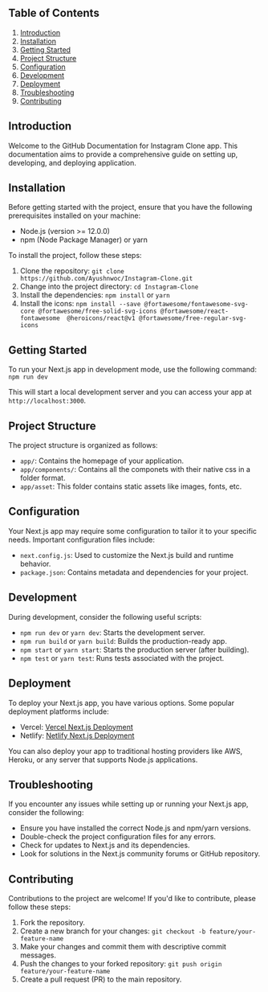 
## Table of Contents
1. [Introduction](#introduction)
2. [Installation](#installation)
3. [Getting Started](#getting-started)
4. [Project Structure](#project-structure)
5. [Configuration](#configuration)
6. [Development](#development)
7. [Deployment](#deployment)
8. [Troubleshooting](#troubleshooting)
9. [Contributing](#contributing)

## Introduction
Welcome to the GitHub Documentation for Instagram Clone app. This documentation aims to provide a comprehensive guide on setting up, developing, and deploying application.

## Installation
Before getting started with the project, ensure that you have the following prerequisites installed on your machine:
- Node.js (version >= 12.0.0)
- npm (Node Package Manager) or yarn

To install the project, follow these steps:
1. Clone the repository: `git clone https://github.com/Ayushnwoc/Instagram-Clone.git`
2. Change into the project directory: `cd Instagram-Clone`
3. Install the dependencies: `npm install` or `yarn`
4. Install the icons: `npm install --save @fortawesome/fontawesome-svg-core @fortawesome/free-solid-svg-icons @fortawesome/react-fontawesome  @heroicons/react@v1 @fortawesome/free-regular-svg-icons`

## Getting Started
To run your Next.js app in development mode, use the following command:
`npm run dev`

This will start a local development server and you can access your app at `http://localhost:3000`.

## Project Structure
The project structure is organized as follows:
- `app/`: Contains the homepage of your application.
- `app/components/`: Contains all the componets with their native css in a folder format.
- `app/asset`: This folder contains static assets like images, fonts, etc.

## Configuration
Your Next.js app may require some configuration to tailor it to your specific needs. Important configuration files include:
- `next.config.js`: Used to customize the Next.js build and runtime behavior.
- `package.json`: Contains metadata and dependencies for your project.

## Development
During development, consider the following useful scripts:
- `npm run dev` or `yarn dev`: Starts the development server.
- `npm run build` or `yarn build`: Builds the production-ready app.
- `npm start` or `yarn start`: Starts the production server (after building).
- `npm test` or `yarn test`: Runs tests associated with the project.

## Deployment
To deploy your Next.js app, you have various options. Some popular deployment platforms include:
- Vercel: [Vercel Next.js Deployment](https://vercel.com/docs/platform/deployments)
- Netlify: [Netlify Next.js Deployment](https://docs.netlify.com/configure-builds/common-configurations/next-js/)

You can also deploy your app to traditional hosting providers like AWS, Heroku, or any server that supports Node.js applications.

## Troubleshooting
If you encounter any issues while setting up or running your Next.js app, consider the following:
- Ensure you have installed the correct Node.js and npm/yarn versions.
- Double-check the project configuration files for any errors.
- Check for updates to Next.js and its dependencies.
- Look for solutions in the Next.js community forums or GitHub repository.

## Contributing
Contributions to the project are welcome! If you'd like to contribute, please follow these steps:
1. Fork the repository.
2. Create a new branch for your changes: `git checkout -b feature/your-feature-name`
3. Make your changes and commit them with descriptive commit messages.
4. Push the changes to your forked repository: `git push origin feature/your-feature-name`
5. Create a pull request (PR) to the main repository.



